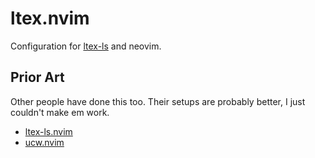 # ltex.nvim

Configuration for [ltex-ls](https://valentjn.github.io/ltex/index.html) and neovim.

## Prior Art
Other people have done this too. Their setups are probably better, I just
couldn't make em work.

- [ltex-ls.nvim](https://github.com/vigoux/ltex-ls.nvim)
- [ucw.nvim](https://github.com/Aetf/ucw.nvim/blob/main/lua/ucw/lsp/lang/ltex.lua)

